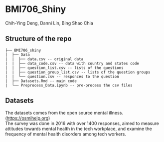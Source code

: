 # BMI706_Shiny
Chih-Ying Deng, Danni Lin, Bing Shao Chia

## Structure of the repo
```
├── BMI706_shiny
|  ├── Data
|  |  ├── data.csv -- original data
|  |  ├── data_code.csv -- data with country and states code
|  |  ├── question_list.csv -- lists of the questions
|  |  ├── question_group_list.csv -- lists of the question groups
|  |  └── question.csv -- responces to the question
|  ├── Datasets.Rmd -- main code
|  └── Preprocess_Data.ipynb -- pre-process the csv files
```

## Datasets
The datasets comes from the open source mental illness. (https://osmihelp.org) <br>
The survey was done in 2016 with over 1400 responses, aimed to measure attitudes towards mental health in the tech workplace, and examine the frequency of mental health disorders among tech workers.

